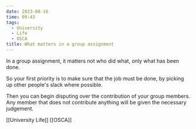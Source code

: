```yaml
---
date: 2023-08-16
time: 09:43
tags:
  - University
  - Life
  - OSCA
title: What matters in a group assignment
---
```

In a group assignment, it matters not who did what, only what has been done.

So your first priority is to make sure that the job must be done, by picking up other people's slack where possible.

Then you can begin disputing over the contribution of your group members. Any member that does not contribute anything will be given the necessary judgement.

[[University Life]] [[OSCA]] 